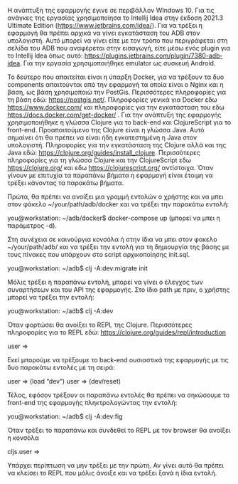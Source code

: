 Η ανάπτυξη της εφαρμογής έγινε σε περιβάλλον WIndows 10. Για τις ανάγκες της εργασίας χρησιμοποίησα το Intellij Idea στην έκδοση 2021.3 Ultimate Edition (https://www.jetbrains.com/idea/).
Για να τρέξει η εφαρμογή θα πρέπει αρχικά να γίνει εγκατάσταση του ADB στον υπολογιστή. Αυτό μπορεί να γίνει είτε με τον τρόπο που περιγράφεται στη σελίδα του ADB που αναφέρεται στην εισαγωγή, 
είτε μέσω ενός plugin για το Intellij Idea όπως αυτό: https://plugins.jetbrains.com/plugin/7380-adb-idea. Για την εργασία χρησιμοποιήθηκε emulator ως συσκευή Android.

Το δεύτερο που απαιτείται είναι η ύπαρξη Docker, για να τρέξουν τα δυο components απαιτούνται από την εφαρμογή τα οποία είναι ο Nginx και η βάση, ως βάση χρησιμοποιώ την PostGis. Περισσότερες πληροφορίες για τη βάση εδώ: https://postgis.net/. 
Πληροφορίες γενικά για Docker εδω https://www.docker.com/ και πληροφορίες για την εγκατάσταση του εδω https://docs.docker.com/get-docker/ .
Για την ανάπτυξη της εφαρμογής χρησιμοποιήθηκε η γλώσσα Clojure για το back-end και ClojureScript για το front-end. Προαπαιτούμενο της Clojure είναι η γλώσσα Java. Αυτό σημαίνει ότι θα πρέπει να είναι ήδη εγκατεστημένη η Java στον υπολογιστή. 
Πληροφορίες για την εγκατάσταση της Clojure αλλά και της Java εδώ: https://clojure.org/guides/install_clojure. Περισσότερες πληροφορίες για τη γλώσσα Clojure και την ClojureScript εδω https://clojure.org/ και εδω https://clojurescript.org/ αντίστοιχα.
Όταν γίνουν με επιτυχία τα παραπάνω βήματα η εφαρμογή είναι έτοιμη να τρέξει κάνοντας τα παρακάτω βήματα.

Πρώτα, θα πρέπει να ανοίξει μια γραμμή εντολών ο χρήστης και να μπει στον φάκελο ~/your/path/adb/docker και να τρέξει την παρακάτω εντολή:

you@workstation: ~/adb/docker$ docker-compose up (μπορεί να μπει η παράμετρος -d).

Στη συνέχεια σε καινούργια κονσόλα ή στην ίδια να μπει στον φακελο ~/your/path/adb/ και να τρέξει την εντολή για τη δημιουργία της βάσης με τους πίνακες που υπάρχουν στο script αρχικοποίησης init.sql.

you@workstation: ~/adb$ clj -A:dev:migrate init

Μόλις τρέξει η παραπάνω εντολή, μπορεί να γίνει ο έλεγχος των συναρτήσεων και του API της εφαρμογής. Στο ίδιο path με πριν, ο χρήστης μπορεί να τρέξει την εντολή:

you@workstation: ~/adb$ clj -A:dev

Όταν φορτώσει θα ανοίξει το REPL της Clojure. Περισσότερες πληροφορίες για το REPL εδώ: https://clojure.org/guides/repl/introduction 

user =>

Εκεί μπορούμε να τρέξουμε το back-end ουσιαστικά της εφαρμογής με τις δυο παρακάτω εντολές με τη σειρά:

user => (load “dev”)
user => (dev/reset)

Τέλος, εφόσον τρέξουν οι παραπάνω εντολές θα πρέπει να σηκώσουμε το front-end της εφαρμογής πληκτρολογώντας την εντολή:

you@workstation: ~/adb$ clj -A:dev:fig

Όταν τρέξει το παραπάνω και συνδεθεί το REPL με τον browser θα ανοίξει η κονσόλα

cljs.user =>

Υπάρχει περίπτωση να μην τρέξει με την πρώτη. Αν γίνει αυτό θα πρέπει να κλείσει το REPL που μόλις άνοιξε και να τρέξει ξανά η ίδια εντολή.
